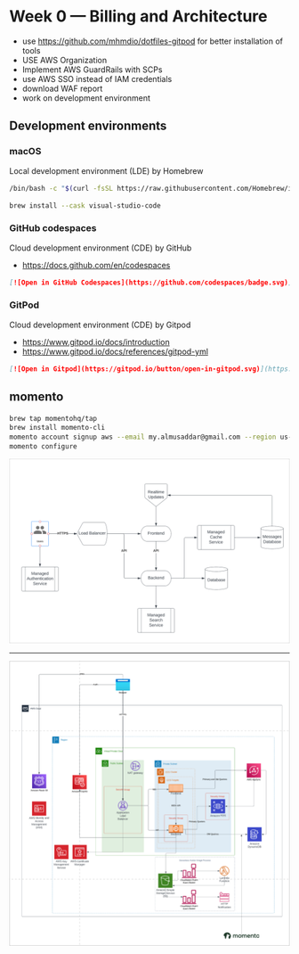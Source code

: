 # Week 0 — Billing and Architecture

- use https://github.com/mhmdio/dotfiles-gitpod for better installation of tools
- USE AWS Organization
- Implement AWS GuardRails with SCPs
- use AWS SSO instead of IAM credentials
- download WAF report
- work on development environment

## Development environments

### macOS

Local development environment (LDE) by Homebrew

```bash
/bin/bash -c "$(curl -fsSL https://raw.githubusercontent.com/Homebrew/install/HEAD/install.sh)"
```

```bash
brew install --cask visual-studio-code
```

### GitHub codespaces

Cloud development environment (CDE) by GitHub

- <https://docs.github.com/en/codespaces>

```markdown
[![Open in GitHub Codespaces](https://github.com/codespaces/badge.svg)](COPIED-URL)
```

### GitPod

Cloud development environment (CDE) by Gitpod

- <https://www.gitpod.io/docs/introduction>
- https://www.gitpod.io/docs/references/gitpod-yml

```markdown
[![Open in Gitpod](https://gitpod.io/button/open-in-gitpod.svg)](https://gitpod.io/#<your-repository-url>)
```

## momento

```bash
brew tap momentohq/tap
brew install momento-cli
momento account signup aws --email my.almusaddar@gmail.com --region us-east-1
momento configure
```

![arch-concept](../_docs/assets/arch-concept.png)

---

![arch-logical](../_docs/assets/arch-logical.png)

